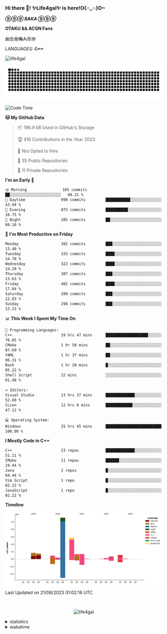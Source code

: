 ### Hi there 👋! ✨Life4gal✨ is here!O(∩_∩)O~

_**⑨⑨⑨ BAKA ⑨⑨⑨**_

**OTAKU && ACGN Fans**

~~此生无悔入东方~~

LANGUAGES: ~~C++~~

<p align="left"> <img src="https://komarev.com/ghpvc/?username=life4gal&label=Profile%20views&color=0e75b6&style=flat" alt="life4gal" /> </p>

![github contribution grid snake animation](https://raw.githubusercontent.com/Life4gal/Life4gal/snake_branch/github-contribution-grid-snake.svg)

<!--START_SECTION:waka-->
![Code Time](http://img.shields.io/badge/Code%20Time-3%2C232%20hrs%2043%20mins-blue)

**🐱 My GitHub Data** 

> 📦 196.9 kB Used in GitHub's Storage 
 > 
> 🏆 416 Contributions in the Year 2023
 > 
> 🚫 Not Opted to Hire
 > 
> 📜 35 Public Repositories 
 > 
> 🔑 11 Private Repositories 
 > 
**I'm an Early 🐤** 

```text
🌞 Morning                185 commits         ██░░░░░░░░░░░░░░░░░░░░░░░   08.21 % 
🌆 Daytime                990 commits         ███████████░░░░░░░░░░░░░░   43.94 % 
🌃 Evening                873 commits         ██████████░░░░░░░░░░░░░░░   38.75 % 
🌙 Night                  205 commits         ██░░░░░░░░░░░░░░░░░░░░░░░   09.10 % 
```
📅 **I'm Most Productive on Friday** 

```text
Monday                   302 commits         ███░░░░░░░░░░░░░░░░░░░░░░   13.40 % 
Tuesday                  333 commits         ████░░░░░░░░░░░░░░░░░░░░░   14.78 % 
Wednesday                322 commits         ████░░░░░░░░░░░░░░░░░░░░░   14.29 % 
Thursday                 307 commits         ███░░░░░░░░░░░░░░░░░░░░░░   13.63 % 
Friday                   402 commits         ████░░░░░░░░░░░░░░░░░░░░░   17.84 % 
Saturday                 289 commits         ███░░░░░░░░░░░░░░░░░░░░░░   12.83 % 
Sunday                   298 commits         ███░░░░░░░░░░░░░░░░░░░░░░   13.23 % 
```


📊 **This Week I Spent My Time On** 

```text
💬 Programming Languages: 
C++                      19 hrs 47 mins      ███████████████████░░░░░░   76.85 % 
CMake                    1 hr 58 mins        ██░░░░░░░░░░░░░░░░░░░░░░░   07.69 % 
YAML                     1 hr 37 mins        ██░░░░░░░░░░░░░░░░░░░░░░░   06.31 % 
Bash                     1 hr 20 mins        █░░░░░░░░░░░░░░░░░░░░░░░░   05.22 % 
Shell Script             22 mins             ░░░░░░░░░░░░░░░░░░░░░░░░░   01.48 % 

🔥 Editors: 
Visual Studio            13 hrs 37 mins      █████████████░░░░░░░░░░░░   52.88 % 
CLion                    12 hrs 8 mins       ████████████░░░░░░░░░░░░░   47.12 % 

💻 Operating System: 
Windows                  25 hrs 45 mins      █████████████████████████   100.00 % 
```

**I Mostly Code in C++** 

```text
C++                      23 repos            █████████████░░░░░░░░░░░░   51.11 % 
CMake                    11 repos            ██████░░░░░░░░░░░░░░░░░░░   24.44 % 
Java                     2 repos             █░░░░░░░░░░░░░░░░░░░░░░░░   04.44 % 
Vim Script               1 repo              █░░░░░░░░░░░░░░░░░░░░░░░░   02.22 % 
JavaScript               1 repo              █░░░░░░░░░░░░░░░░░░░░░░░░   02.22 % 
```



**Timeline**

![Lines of Code chart](https://raw.githubusercontent.com/Life4gal/Life4gal/main/assets/bar_graph.png)


 Last Updated on 21/06/2023 01:02:16 UTC
<!--END_SECTION:waka-->

<img src="https://wakatime.com/share/@Life4gal/86c21846-f841-4004-aed1-e1165eb797d6.svg?sanitize=true" alt=""/>

<p align="center"> <img src="./images/⑨.jpg" alt="life4gal" /> </p>

<details>
	<summary>statistics</summary>
	<img src="https://github-profile-trophy.vercel.app/?username=life4gal" alt=""/>
	<img src="https://github-readme-stats.life4gal.vercel.app/api/top-langs/?username=Life4gal&hide=html&show_icons=true&theme=synthwave&cache_seconds=1800" alt=""/>
	<img src="https://github-readme-stats.life4gal.vercel.app/api?username=Life4gal&show_icons=true&theme=synthwave&cache_seconds=1800" alt=""/>
</details>

<details>
	<summary>wakatime</summary>
	<img src="https://wakatime.com/share/@Life4gal/404666b2-d1ff-4388-94e0-a1935d341f14.svg?sanitize=true" alt=""/>
	<img src="https://wakatime.com/share/@Life4gal/972212ce-6084-4d98-a326-1997606ddf37.svg?sanitize=true" alt=""/>
	<img src="https://wakatime.com/share/@Life4gal/7ae4ead0-e1fd-412a-afcb-da977a5ae5e9.svg?sanitize=true" alt=""/>
</details>
